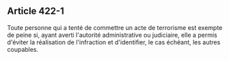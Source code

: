 Article 422-1
----
Toute personne qui a tenté de commettre un acte de terrorisme est exempte de
peine si, ayant averti l'autorité administrative ou judiciaire, elle a permis
d'éviter la réalisation de l'infraction et d'identifier, le cas échéant, les
autres coupables.
